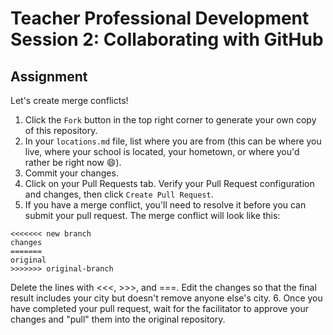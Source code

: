 # Teacher Professional Development Session 2: Collaborating with GitHub

## Assignment

Let's create merge conflicts!

1. Click the `Fork` button in the top right corner to generate your own copy of this repository.
2. In your `locations.md` file, list where you are from (this can be where you live, where your school is located, your hometown, or where you'd rather be right now 😄).
3. Commit your changes.
4. Click on your Pull Requests tab. Verify your Pull Request configuration and changes, then click `Create Pull Request`.
5. If you have a merge conflict, you'll need to resolve it before you can submit your pull request. The merge conflict will look like this:

```
<<<<<<< new branch
changes
=======
original
>>>>>>> original-branch
```

Delete the lines with <<<, >>>, and ===. Edit the changes so that the final result includes your city but doesn't remove anyone else's city.
6. Once you have completed your pull request, wait for the facilitator to approve your changes and "pull" them into the original repository.
